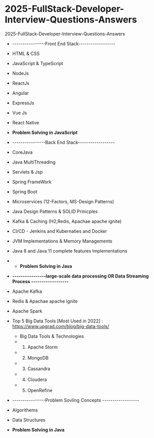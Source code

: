 # 2025-FullStack-Developer-Interview-Questions-Answers
2025-FullStack-Developer-Interview-Questions-Answers

* ----------------Front End Stack------------------
* HTML & CSS
* JavaScript & TypeScript
* NodeJs
* ReactJs
* Angular
* ExpressJs
* Vue Js
* React Native 
* **Problem Solving in JavaScript**


* ----------------Back End Stack------------------
* CoreJava
* Java MultiThreading 
* Servlets & Jsp
* Spring FrameWork
* Spring Boot
* Microservices (12-Factors, MS-Design Patterns)
* Java Design Patterns & SOLID Prinicples 
* Kafka & Caching (H2,Redis, Apachae apache ignite)
* CI/CD - Jenkins and Kubernaties and Docker 
* JVM Implementations & Memory Managements 
* Java 8 and Java 11 complete features Implementations 
* * **Problem Solving in Java**

* **----------------large-scale data processing OR Data Streaming Process ------------------**
* Apache Kafka
* Redis & Apachae apache ignite
* Apache Spark


* Top 5 Big Data Tools [Most Used in 2022]  : https://www.upgrad.com/blog/big-data-tools/
   * Big Data Tools & Technologies
   * 1. Apache Storm
   * 2. MongoDB
   * 3. Cassandra
   * 4. Cloudera
   * 5. OpenRefine

* ----------------Problem Sovling Concepts ------------------
* Algorithems
* Data Structures 
* **Problem Solving in Java**
